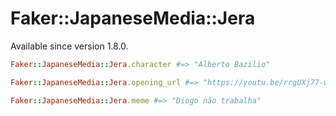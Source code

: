 # Faker::JapaneseMedia::Jera

Available since version 1.8.0.

```ruby
Faker::JapaneseMedia::Jera.character #=> "Alberto Bazilio"

Faker::JapaneseMedia::Jera.opening_url #=> "https://youtu.be/rrgUXj77-wE"

Faker::JapaneseMedia::Jera.meme #=> "Diogo não trabalha"
```
